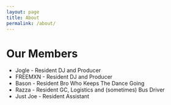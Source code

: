 ```yaml
---
layout: page
title: About
permalink: /about/
---
```


# Our Members

* Jogle - Resident DJ and Producer
* FREEMXN - Resident DJ and Producer
* Bason - Resident Bro Who Keeps The Dance Going
* Razza - Resident GC, Logistics and (sometimes) Bus Driver
* Just Joe - Resident Assistant